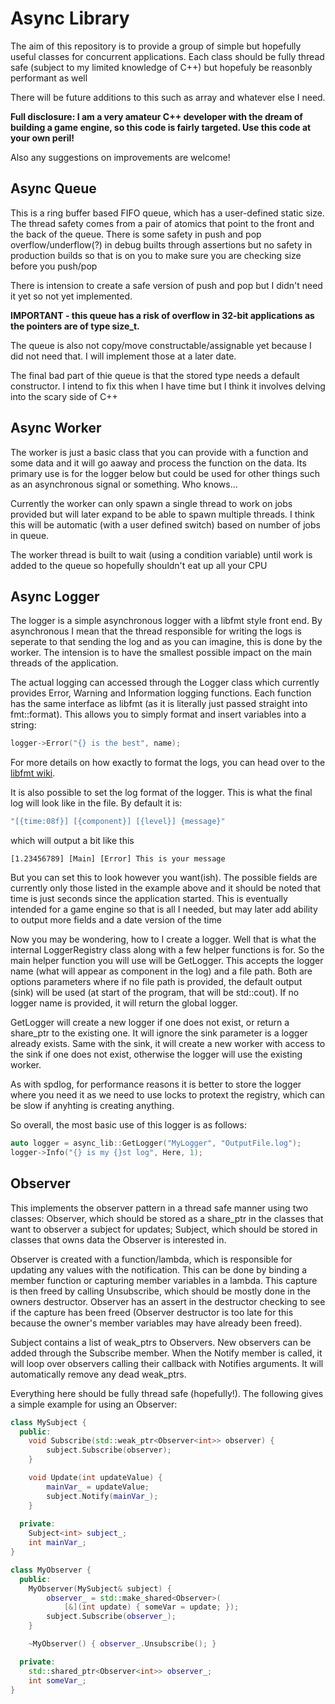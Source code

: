# Async Library

The aim of this repository is to provide a group of simple but hopefully useful classes for concurrent applications. Each class should be fully thread safe (subject to my limited knowledge of C++) but hopefuly be reasonbly performant as well

There will be future additions to this such as array and whatever else I need. 

**Full disclosure: I am a very amateur C++ developer with the dream of building a game engine, so this code is fairly targeted. Use this code at your own peril!**

Also any suggestions on improvements are welcome!

## Async Queue

This is a ring buffer based FIFO queue, which has a user-defined static size. The thread safety comes from a pair of atomics that point to the front and the back of the queue. There is some safety in push and pop overflow/underflow(?) in debug builts through assertions but no safety in production builds so that is on you to make sure you are checking size before you push/pop

There is intension to create a safe version of push and pop but I didn't need it yet so not yet implemented.

**IMPORTANT - this queue has a risk of overflow in 32-bit applications as the pointers are of type size_t.**

The queue is also not copy/move constructable/assignable yet because I did not need that. I will implement those at a later date.

The final bad part of thie queue is that the stored type needs a default constructor. I intend to fix this when I have time but I think it involves delving into the scary side of C++

## Async Worker

The worker is just a basic class that you can provide with a function and some data and it will go aaway and process the function on the data. Its primary use is for the logger below but could be used for other things such as an asynchronous signal or something. Who knows...

Currently the worker can only spawn a single thread to work on jobs provided but will later expand to be able to spawn multiple threads. I think this will be automatic (with a user defined switch) based on number of jobs in queue.

The worker thread is built to wait (using a condition variable) until work is added to the queue so hopefully shouldn't eat up all your CPU

## Async Logger

The logger is a simple asynchronous logger with a libfmt style front end. By asynchronous I mean that the thread responsible for writing the logs is seperate to that sending the log and as you can imagine, this is done by the worker. The intension is to have the smallest possible impact on the main threads of the application.

The actual logging can accessed through the Logger class which currently provides Error, Warning and Information logging functions. Each function has the same interface as libfmt (as it is literally just passed straight into fmt::format). This allows you to simply format and insert variables into a string:

```C++
logger->Error("{} is the best", name);
```

For more details on how exactly to format the logs, you can head over to the [libfmt wiki](https://fmt.dev/latest/index.html).

It is also possible to set the log format of the logger. This is what the final log will look like in the file. By default it is:

```C++
"[{time:08f}] [{component}] [{level}] {message}"
```

which will output a bit like this

```
[1.23456789] [Main] [Error] This is your message
```

But you can set this to look however you want(ish). The possible fields are currently only those listed in the example above and it should be noted that time is just seconds since the application started. This is eventually intended for a game engine so that is all I needed, but may later add ability to output more fields and a date version of the time

Now you may be wondering, how to I create a logger. Well that is what the internal LoggerRegistry class along with a few helper functions is for. So the main helper function you will use will be GetLogger. This accepts the logger name (what will appear as component in the log) and a file path. Both are options parameters where if no file path is provided, the default output (sink) will be used (at start of the program, that will be std::cout). If no logger name is provided, it will return the global logger.

GetLogger will create a new logger if one does not exist, or return a share_ptr to the existing one. It will ignore the sink parameter is a logger already exists. Same with the sink, it will create a new worker with access to the sink if one does not exist, otherwise the logger will use the existing worker.

As with spdlog, for performance reasons it is better to store the logger where you need it as we need to use locks to protext the registry, which can be slow if anyhting is creating anything.

So overall, the most basic use of this logger is as follows:

```C++
auto logger = async_lib::GetLogger("MyLogger", "OutputFile.log");
logger->Info("{} is my {}st log", Here, 1);
```


## Observer

This implements the observer pattern in a thread safe manner using two classes: Observer, which should be stored as a share_ptr in the classes that want to observer a subject for updates; Subject, which should be stored in classes that owns data the Observer is interested in.

Observer is created with a function/lambda, which is responsible for updating any values with the notification. This can be done by binding a member function or capturing member variables in a lambda. This capture is then freed by calling Unsubscribe, which should be mostly done in the owners destructor. Observer has an assert in the destructor checking to see if the capture has been freed (Observer destructor is too late for this because the owner's member variables may have already been freed).

Subject contains a list of weak_ptrs to Observers. New observers can be added through the Subscribe member. When the Notify member is called, it will loop over observers calling their callback with Notifies arguments. It will automatically remove any dead weak_ptrs.

Everything here should be fully thread safe (hopefully!). The following gives a simple example for using an Observer:

```C++
class MySubject {
  public:
    void Subscribe(std::weak_ptr<Observer<int>> observer) {
        subject.Subscribe(observer);
    }

    void Update(int updateValue) {
        mainVar_ = updateValue;
        subject.Notify(mainVar_);
    }
  
  private:
    Subject<int> subject_;
    int mainVar_;
}

class MyObserver {
  public:
    MyObserver(MySubject& subject) {
        observer_ = std::make_shared<Observer>(
            [&](int update) { someVar = update; });
        subject.Subscribe(observer_);
    }

    ~MyObserver() { observer_.Unsubscribe(); }

  private:
    std::shared_ptr<Observer<int>> observer_;
    int someVar_;
}
```